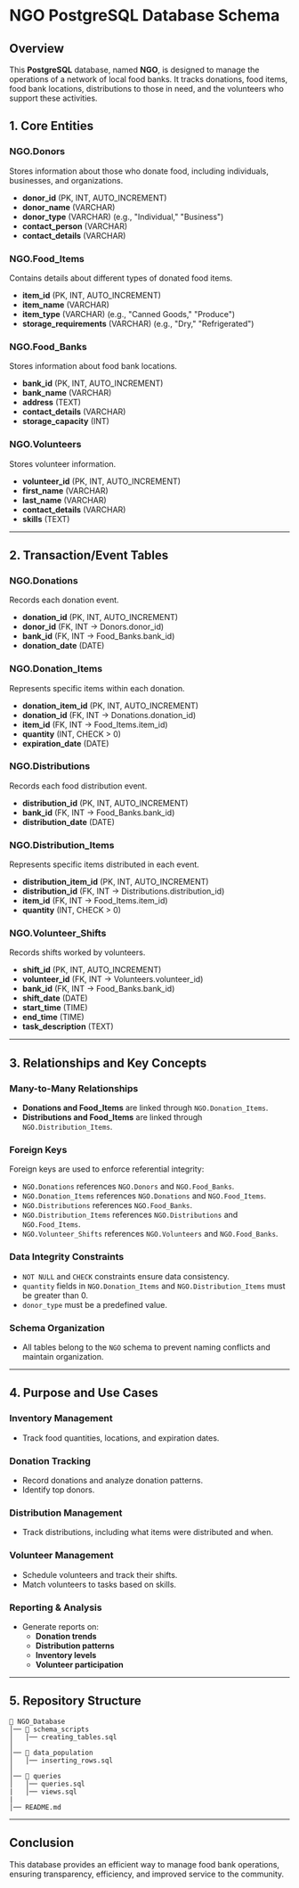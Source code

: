 # NGO PostgreSQL Database Schema

## Overview
This **PostgreSQL** database, named **NGO**, is designed to manage the operations of a network of local food banks. It tracks donations, food items, food bank locations, distributions to those in need, and the volunteers who support these activities.

## 1. Core Entities

### **NGO.Donors**
Stores information about those who donate food, including individuals, businesses, and organizations.

- **donor_id** (PK, INT, AUTO_INCREMENT)
- **donor_name** (VARCHAR)
- **donor_type** (VARCHAR) (e.g., "Individual," "Business")
- **contact_person** (VARCHAR)
- **contact_details** (VARCHAR)

### **NGO.Food_Items**
Contains details about different types of donated food items.

- **item_id** (PK, INT, AUTO_INCREMENT)
- **item_name** (VARCHAR)
- **item_type** (VARCHAR) (e.g., "Canned Goods," "Produce")
- **storage_requirements** (VARCHAR) (e.g., "Dry," "Refrigerated")

### **NGO.Food_Banks**
Stores information about food bank locations.

- **bank_id** (PK, INT, AUTO_INCREMENT)
- **bank_name** (VARCHAR)
- **address** (TEXT)
- **contact_details** (VARCHAR)
- **storage_capacity** (INT)

### **NGO.Volunteers**
Stores volunteer information.

- **volunteer_id** (PK, INT, AUTO_INCREMENT)
- **first_name** (VARCHAR)
- **last_name** (VARCHAR)
- **contact_details** (VARCHAR)
- **skills** (TEXT)

---

## 2. Transaction/Event Tables

### **NGO.Donations**
Records each donation event.

- **donation_id** (PK, INT, AUTO_INCREMENT)
- **donor_id** (FK, INT → Donors.donor_id)
- **bank_id** (FK, INT → Food_Banks.bank_id)
- **donation_date** (DATE)

### **NGO.Donation_Items**
Represents specific items within each donation.

- **donation_item_id** (PK, INT, AUTO_INCREMENT)
- **donation_id** (FK, INT → Donations.donation_id)
- **item_id** (FK, INT → Food_Items.item_id)
- **quantity** (INT, CHECK > 0)
- **expiration_date** (DATE)

### **NGO.Distributions**
Records each food distribution event.

- **distribution_id** (PK, INT, AUTO_INCREMENT)
- **bank_id** (FK, INT → Food_Banks.bank_id)
- **distribution_date** (DATE)

### **NGO.Distribution_Items**
Represents specific items distributed in each event.

- **distribution_item_id** (PK, INT, AUTO_INCREMENT)
- **distribution_id** (FK, INT → Distributions.distribution_id)
- **item_id** (FK, INT → Food_Items.item_id)
- **quantity** (INT, CHECK > 0)

### **NGO.Volunteer_Shifts**
Records shifts worked by volunteers.

- **shift_id** (PK, INT, AUTO_INCREMENT)
- **volunteer_id** (FK, INT → Volunteers.volunteer_id)
- **bank_id** (FK, INT → Food_Banks.bank_id)
- **shift_date** (DATE)
- **start_time** (TIME)
- **end_time** (TIME)
- **task_description** (TEXT)

---

## 3. Relationships and Key Concepts

### **Many-to-Many Relationships**
- **Donations and Food_Items** are linked through `NGO.Donation_Items`.
- **Distributions and Food_Items** are linked through `NGO.Distribution_Items`.

### **Foreign Keys**
Foreign keys are used to enforce referential integrity:
- `NGO.Donations` references `NGO.Donors` and `NGO.Food_Banks`.
- `NGO.Donation_Items` references `NGO.Donations` and `NGO.Food_Items`.
- `NGO.Distributions` references `NGO.Food_Banks`.
- `NGO.Distribution_Items` references `NGO.Distributions` and `NGO.Food_Items`.
- `NGO.Volunteer_Shifts` references `NGO.Volunteers` and `NGO.Food_Banks`.

### **Data Integrity Constraints**
- `NOT NULL` and `CHECK` constraints ensure data consistency.
- `quantity` fields in `NGO.Donation_Items` and `NGO.Distribution_Items` must be greater than 0.
- `donor_type` must be a predefined value.

### **Schema Organization**
- All tables belong to the `NGO` schema to prevent naming conflicts and maintain organization.

---

## 4. Purpose and Use Cases

### **Inventory Management**
- Track food quantities, locations, and expiration dates.

### **Donation Tracking**
- Record donations and analyze donation patterns.
- Identify top donors.

### **Distribution Management**
- Track distributions, including what items were distributed and when.

### **Volunteer Management**
- Schedule volunteers and track their shifts.
- Match volunteers to tasks based on skills.

### **Reporting & Analysis**
- Generate reports on:
  - **Donation trends**
  - **Distribution patterns**
  - **Inventory levels**
  - **Volunteer participation**

---

## 5. Repository Structure
```
📂 NGO_Database
│── 📂 schema_scripts
│   │── creating_tables.sql
│
│── 📂 data_population
│   │── inserting_rows.sql
│
│── 📂 queries
│   │── queries.sql
|   │── views.sql
|
│── README.md
```

---

## Conclusion
This database provides an efficient way to manage food bank operations, ensuring transparency, efficiency, and improved service to the community.

